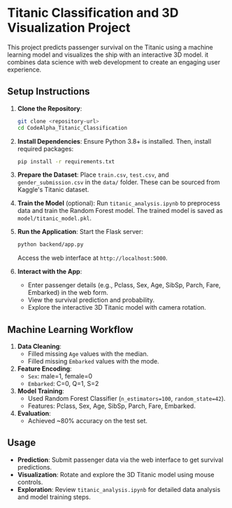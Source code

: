 # Titanic Classification and 3D Visualization Project

This project predicts passenger survival on the Titanic using a machine learning model and visualizes the ship with an interactive 3D model. it combines data science with web development to create an engaging user experience.

## Setup Instructions

1. **Clone the Repository**:
   ```bash
   git clone <repository-url>
   cd CodeAlpha_Titanic_Classification
   ```

2. **Install Dependencies**:
   Ensure Python 3.8+ is installed. Then, install required packages:
   ```bash
   pip install -r requirements.txt
   ```

3. **Prepare the Dataset**:
   Place `train.csv`, `test.csv`, and `gender_submission.csv` in the `data/` folder. These can be sourced from Kaggle's Titanic dataset.

4. **Train the Model** (optional):
   Run `titanic_analysis.ipynb` to preprocess data and train the Random Forest model. The trained model is saved as `model/titanic_model.pkl`.

5. **Run the Application**:
   Start the Flask server:
   ```bash
   python backend/app.py
   ```
   Access the web interface at `http://localhost:5000`.

6. **Interact with the App**:
   - Enter passenger details (e.g., Pclass, Sex, Age, SibSp, Parch, Fare, Embarked) in the web form.
   - View the survival prediction and probability.
   - Explore the interactive 3D Titanic model with camera rotation.

## Machine Learning Workflow

1. **Data Cleaning**:
   - Filled missing `Age` values with the median.
   - Filled missing `Embarked` values with the mode.
2. **Feature Encoding**:
   - `Sex`: male=1, female=0
   - `Embarked`: C=0, Q=1, S=2
3. **Model Training**:
   - Used Random Forest Classifier (`n_estimators=100`, `random_state=42`).
   - Features: Pclass, Sex, Age, SibSp, Parch, Fare, Embarked.
4. **Evaluation**:
   - Achieved ~80% accuracy on the test set.

## Usage

- **Prediction**: Submit passenger data via the web interface to get survival predictions.
- **Visualization**: Rotate and explore the 3D Titanic model using mouse controls.
- **Exploration**: Review `titanic_analysis.ipynb` for detailed data analysis and model training steps.

